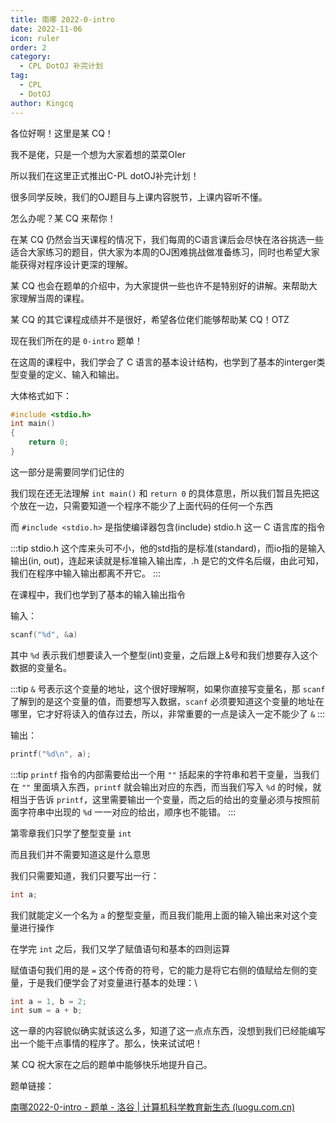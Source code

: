 ```yaml
---
title: 南哪 2022-0-intro
date: 2022-11-06
icon: ruler
order: 2
category:
  - CPL DotOJ 补完计划
tag:
  - CPL
  - DotOJ
author: Kingcq
---
```


各位好啊！这里是某 CQ！

我不是佬，只是一个想为大家着想的菜菜OIer

所以我们在这里正式推出C-PL dotOJ补完计划！

很多同学反映，我们的OJ题目与上课内容脱节，上课内容听不懂。

怎么办呢？某 CQ 来帮你！

在某 CQ 仍然会当天课程的情况下，我们每周的C语言课后会尽快在洛谷挑选一些适合大家练习的题目，供大家为本周的OJ困难挑战做准备练习，同时也希望大家能获得对程序设计更深的理解。

某 CQ 也会在题单的介绍中，为大家提供一些也许不是特别好的讲解。来帮助大家理解当周的课程。

某 CQ 的其它课程成绩并不是很好，希望各位佬们能够帮助某 CQ！OTZ

现在我们所在的是 `0-intro` 题单！

在这周的课程中，我们学会了 C 语言的基本设计结构，也学到了基本的interger类型变量的定义、输入和输出。

大体格式如下：
```c
#include <stdio.h>
int main()
{
    return 0;
}
```
这一部分是需要同学们记住的

我们现在还无法理解 `int main()` 和 `return 0` 的具体意思，所以我们暂且先把这个放在一边，只需要知道一个程序不能少了上面代码的任何一个东西

而 `#include <stdio.h>` 是指使编译器包含(include) stdio.h 这一 C 语言库的指令

:::tip
stdio.h 这个库来头可不小，他的std指的是标准(standard)，而io指的是输入输出(in, out)，连起来读就是标准输入输出库，.h 是它的文件名后缀，由此可知，我们在程序中输入输出都离不开它。
:::

在课程中，我们也学到了基本的输入输出指令

输入：

```c
scanf("%d", &a)
```

其中 `%d` 表示我们想要读入一个整型(int)变量，之后跟上&号和我们想要存入这个数据的变量名。

:::tip
`&` 号表示这个变量的地址，这个很好理解啊，如果你直接写变量名，那 `scanf` 了解到的是这个变量的值，而要想写入数据，`scanf` 必须要知道这个变量的地址在哪里，它才好将读入的值存过去，所以，非常重要的一点是读入一定不能少了 `&`
:::

输出：

```c
printf("%d\n", a);
```

:::tip
`printf` 指令的内部需要给出一个用 `""` 括起来的字符串和若干变量，当我们在 `""` 里面填入东西，`printf` 就会输出对应的东西，而当我们写入 `%d` 的时候，就相当于告诉 `printf`，这里需要输出一个变量，而之后的给出的变量必须与按照前面字符串中出现的 `%d` 一一对应的给出，顺序也不能错。
:::

第零章我们只学了整型变量 `int`

而且我们并不需要知道这是什么意思

我们只需要知道，我们只要写出一行：
```c
int a;
```

我们就能定义一个名为 `a` 的整型变量，而且我们能用上面的输入输出来对这个变量进行操作

在学完 `int` 之后，我们又学了赋值语句和基本的四则运算

赋值语句我们用的是 `=` 这个传奇的符号，它的能力是将它右侧的值赋给左侧的变量，于是我们便学会了对变量进行基本的处理：\

```c
int a = 1, b = 2;
int sum = a + b;
```

这一章的内容貌似确实就该这么多，知道了这一点点东西，没想到我们已经能编写出一个能干点事情的程序了。那么，快来试试吧！

某 CQ 祝大家在之后的题单中能够快乐地提升自己。

题单链接：

[南哪2022-0-intro - 题单 - 洛谷 | 计算机科学教育新生态 (luogu.com.cn)](https://www.luogu.com.cn/training/242331)
